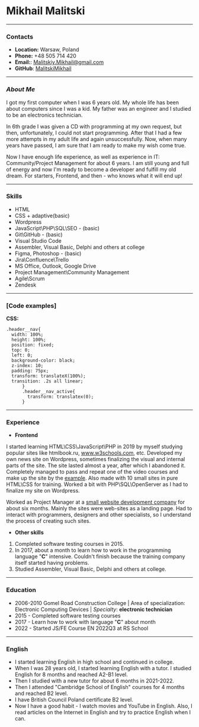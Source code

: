 # Mikhail Malitski
***
### Contacts
* __Location:__ Warsaw, Poland
* __Phone:__ +48 505 714 420
* __Email:__: Malitskiy.Mikhail@gmail.com
* __GitHub__: [MalitskiMikhail](https://github.com/MalitskiMikhail)
***
### ___About Me___
I got my first computer when I was 6 years old. My whole life has been about computers since I was a kid. My father was an engineer and I studied to be an electronics technician. 

In 6th grade I was given a CD with programming at my own request, but then, unfortunately, I could not start programming. After that I had a few more attempts in my adult life and again unsuccessfully. Now, when many years have passed, I am sure that I am ready to make my wish come true. 

Now I have enough life experience, as well as experience in IT: Community/Project Management for about 6 years. I am still young and full of energy and now I'm ready to become a developer and fulfill my old dream. For starters, Frontend, and then - who knows what it will end up! 
***
### __Skills__ 
* HTML
* CSS + adaptive(basic)
* Wordpress
* JavaScript\PHP\SQL\SEO - (basic)
* Git\GitHub - (basic)
* Visual Studio Code
* Assembler, Visual Basic, Delphi and others at сollege
* Figma, Photoshop - (basic)
* Jira\Confluence\Trello
* MS Office, Outlook, Google Drive 
* Project Management\Community Management
* Agile\Scrum
* Zendesk
***
### [__Code examples__]
__CSS:__
```
.header__nav{
  width: 100%;
  height: 100%;
  position: fixed;
  top: 0;
  left: 0;
  background-color: black;
  z-index: 10;
  padding: 75px; 
  transform: translateX(100%);
  transition: .2s all linear;
      } 
      .header__nav_active{
        transform: translatex(0);
      }
```
***
### __Experience__ 
* __Frontend__

I started learning HTML\CSS\JavaScript\PHP in 2019 by myself studying popular sites like htmlbook.ru, www.w3schools.com, etc. Developed my own news site on Wordpress, sometimes finalizing the visual and internal parts of the site. The site lasted almost a year, after which I abandoned it. Completely managed to pass and repeat one of the video courses and make up the site by the [example](https://bit.ly/3T73jEA). Also made with 10 small sites in pure HTML\CSS for training. 
Worked a bit with PHP\SQL\OpenServer as I had to finalize my site on Wordpress.

Worked as Project Manager at a [small website development company](https://leadme.agency/) for about six months. Mainly the sites were web-sites as a landing page. Had to interact with programmers, designers and other specialists, so I understand the process of creating such sites.

* __Other skills__
1. Completed software testing courses in 2015. 
2. In 2017, about a month to learn how to work in the programming language "__C__" intensive. Couldn't finish because the training company itself started having problems. 
3. Studied Assembler, Visual Basic, Delphi and others at сollege.
***
### __Education__
* 2006-2010 Gomel Road Construction College | Area of specialization: Electronic Computing Devices | _Specialty_: __electronic technician__
* 2015 - Completed software testing courses
* 2017 - Learn how to work with language "__C__" about month
* 2022 - Started JS/FE Course EN 2022Q3 at RS School
***
### __English__
* I started learning English in high school and continued in college.
* When I was 28 years old, I started learning English with a tutor. I studied English for 8 months and reached A2-B1 level. 
* Then I studied with a new tutor for about 6 months in 2021-2022.
* Then I attended "Cambridge School of English" courses for 4 months and reached B2 level.
* I have British Council Poland certificate B2 level. 
* Now I have a good habit - I watch movies and YouTube in English. Also, I read articles on the Internet in English and try to practice English when I can.
